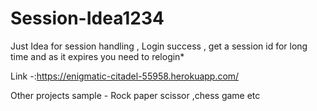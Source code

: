 # Session-Idea1234
Just Idea for session handling   , Login success , get a session id for long time and as it expires you need to relogin*


Link -:https://enigmatic-citadel-55958.herokuapp.com/

Other projects sample - Rock paper scissor ,chess game etc 


